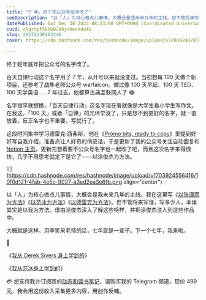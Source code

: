 ```yaml
---
title: "7 年，终于把公众号名字改了"
seoDescription: "以「人」为核心做点儿事情，大概会是我未来几年的主线。但不管将来写谁，写多少人，本体其实是以我为方法。借由涂俊杰深入了解这些榜样，并把涂俊杰注入到这些作品中。"
datePublished: Sat Dec 30 2023 08:23:08 GMT+0000 (Coordinated Universal Time)
cuid: clqrspf5k000208js9esddo46
slug: 20231230162246
cover: https://cdn.hashnode.com/res/hashnode/image/upload/v1703924470732/6541c453-59c3-48f0-92c8-358740742445.jpeg

---
```


终于趁年底年把公众号的名字改了。

百天自律行动这个名字用了 7 年，从开号以来就没变过。当初想每 100 天做个新项目，还参考了战隼老师公众号 warfalcon。做过像 100 天早起、100 天 TED、100 天学英语……7 年过去，他都算古典互联网人了 😂

名字很早就想换，「百天自律行动」这名字现在看就像是大学生看小学生写作文。在我这，「100 天」或者「自律」的光环早没了，只是想不到更好的名字，就一直放着，反正名字也不重要。写就行了。

这段时间集中学习德雷克·西弗斯，他在《[Promo bits, ready to copy](https://sive.rs/promobox)》里提到好好写自我介绍，准备点让人好奇的俏皮话，于是更新了我的公众号关注自动回复和 [Notion 主页](https://nextjs-notion-starter-kit-peach-seven.vercel.app/)。更新完想着要不公众号名字也一起改了吧，而且这次名字来得很快，几乎不用思考就定下是它了——以涂俊杰为方法。

![](https://cdn.hashnode.com/res/hashnode/image/upload/v1703924556416/10f0d121-4fab-4e5c-9027-a3ed2ea3e6fb.png align="center")

以「人」为核心做点儿事情，大概会是我未来几年的主线。我在这里写《[以张潇雨为方法](https://mp.weixin.qq.com/s?__biz=MzI3MzU5MDA1OQ==&mid=2247486725&idx=1&sn=2ce0548d6b1e31883d09ec8c579a340e&chksm=eb21bf41dc56365775cbcce3085d38830817950b5217ec08786f25c9a4c6ecb631dbae6068c9#rd)》《[以范冰为方法](https://mp.weixin.qq.com/s?__biz=MzI3MzU5MDA1OQ==&mid=2247487837&idx=1&sn=f6b17e5f9ad9f3a177c267b9c6a09ec4&chksm=eb21a319dc562a0face5c4e9bcdb7861c8b8f3e59e4f2bfa2530d4da0cbb2668c9813fdd381b&token=395037982&lang=zh_CN#)》《[以德雷克为方法](https://mp.weixin.qq.com/s?__biz=MzI3MzU5MDA1OQ==&mid=2247488379&idx=1&sn=a4d6863665a56a73496dcb57f2daff13&chksm=eb21a13fdc562829378860886e04bb34196313f90187afc0fed9dfa80b7a6f9344dcd4733979&token=395037982&lang=zh_CN#rd)》。但不管将来写谁，写多少人，本体其实是以我为方法。借由涂俊杰深入了解这些榜样，并把涂俊杰注入到这些作品中。

大概就是这样。用李笑来老师的话，七年就是一辈子。下一个七年，我来啦。

🔗

《[我从 Derek Sivers 身上学到的](https://mp.weixin.qq.com/s?__biz=MzI3MzU5MDA1OQ==&mid=2247488379&idx=1&sn=a4d6863665a56a73496dcb57f2daff13&chksm=eb21a13fdc562829378860886e04bb34196313f90187afc0fed9dfa80b7a6f9344dcd4733979#rd)》

《[我从范冰身上学到的](https://mp.weixin.qq.com/s?__biz=MzI3MzU5MDA1OQ==&mid=2247487837&idx=1&sn=f6b17e5f9ad9f3a177c267b9c6a09ec4&chksm=eb21a319dc562a0face5c4e9bcdb7861c8b8f3e59e4f2bfa2530d4da0cbb2668c9813fdd381b&token=395037982&lang=zh_CN#)》

💳 想支持我并订阅我的[动态和读书笔记](https://mp.weixin.qq.com/s/A_yK10ktL8Nl7RzsnGwzEg)，请购买我的 Telegram 频道，现价 499 元，我会用这份收入采集更多内容，用创作反哺。